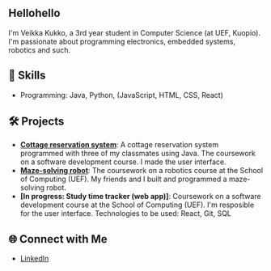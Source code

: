 ## Hellohello

<!--
**veikkakukko/veikkakukko** is a ✨ _special_ ✨ repository because its `README.md` (this file) appears on your GitHub profile.-->

I'm Veikka Kukko, a 3rd year student in Computer Science (at UEF, Kuopio). 
I'm passionate about programming electronics, embedded systems, robotics and such. 

## 🚀 Skills 
- Programming: Java, Python, (JavaScript, HTML, CSS, React)

## 🛠️ Projects
- **[Cottage reservation system](https://github.com/Orofil/oti-projekti)**: A cottage reservation system programmed with three of my classmates using Java. The coursework on a software development course. I made the user interface.
- **[Maze-solving robot](https://github.com/veikkakukko/mazeRobot)**: The coursework on a robotics course at the School of Computing (UEF). My friends and I built and programmed a maze-solving robot.
- **[In progress: Study time tracker (web app)]**: Coursework on a software development course at the School of Computing (UEF). I'm resposible for the user interface. Technologies to be used: React, Git, SQL

  
## 🌐 Connect with Me
- [LinkedIn](https://www.linkedin.com/in/veikkakukko/)

